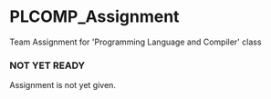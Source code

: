 # PLCOMP_Assignment
Team Assignment for 'Programming Language and Compiler' class

### NOT YET READY
Assignment is not yet given.
